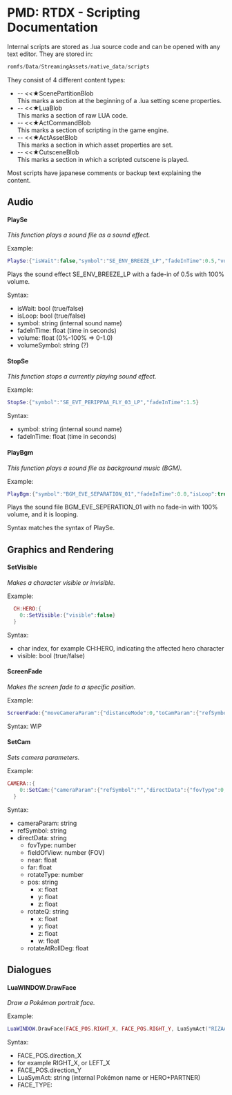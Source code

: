 # PMD: RTDX - Scripting Documentation

Internal scripts are stored as .lua source code and can be opened with any text editor. They are stored in:
```javascript
romfs/Data/StreamingAssets/native_data/scripts
```

They consist of 4 different content types:
- -- <<★ScenePartitionBlob  
 This marks a section at the beginning of a .lua setting scene properties.
- -- <<★LuaBlob  
 This marks a section of raw LUA code.
- -- <<★ActCommandBlob  
 This marks a section of scripting in the game engine.
- -- <<★ActAssetBlob  
 This marks a section in which asset properties are set.
- -- <<★CutsceneBlob  
 This marks a section in which a scripted cutscene is played.

Most scripts have japanese comments or backup text explaining the content.
## Audio
#### PlaySe
*This function plays a sound file as a sound effect.*

Example:
```lua
PlaySe:{"isWait":false,"symbol":"SE_ENV_BREEZE_LP","fadeInTime":0.5,"volume":1.0,"volumeSymbol":"DEFAULT"}
```
Plays the sound effect SE_ENV_BREEZE_LP with a fade-in of 0.5s with 100% volume.

Syntax:
- isWait: bool (true/false)
- isLoop: bool (true/false)
- symbol: string (internal sound name)
- fadeInTime: float (time in seconds)
- volume: float (0%-100% => 0-1.0)
- volumeSymbol: string (?)

#### StopSe
*This function stops a currently playing sound effect.*

Example:
```lua
StopSe:{"symbol":"SE_EVT_PERIPPAA_FLY_03_LP","fadeInTime":1.5}
```
Syntax:
- symbol: string (internal sound name)
- fadeInTime: float (time in seconds)

#### PlayBgm
*This function plays a sound file as background music (BGM).*

Example:
```lua
PlayBgm:{"symbol":"BGM_EVE_SEPARATION_01","fadeInTime":0.0,"isLoop":true,"channel":1,"volume":1.0,"volumeSymbol":"DEFAULT"}
```

Plays the sound file BGM_EVE_SEPERATION_01 with no fade-in with 100% volume, and it is looping.

Syntax matches the syntax of PlaySe.

## Graphics and Rendering

#### SetVisible
*Makes a character visible or invisible.*

Example:

```lua
  CH:HERO:{
    0::SetVisible:{"visible":false}
  }
```

Syntax:
- char index, for example CH:HERO, indicating the affected hero character
- visible: bool (true/false)

#### ScreenFade
*Makes the screen fade to a specific position.*

Example:

```lua
ScreenFade:{"moveCameraParam":{"distanceMode":0,"toCamParam":{"refSymbol":"","directData":{"fovType":105,"fieldOfView":60.0,"near":0.10000000149011612,"far":1000.0,"rotateType":100,"pos":{"x":0.0,"y":0.0,"z":0.0},"rotateQ":{"x":0.0,"y":0.0,"z":0.0,"w":0.0},"rotateAtPos":{"x":0.0,"y":0.0,"z":1.0},"rotateAtRollDeg":0.0}}},"isWait":true,"fadeMode":100,"fadeLayer":0,"fadeTime":0.5,"fadeTimeSymbol":"","fadeColorStart":{"r":0.0,"g":0.0,"b":0.0,"a":0.0},"fadeColorEnd":{"r":0.0,"g":0.0,"b":0.0,"a":0.0}}
```

Syntax: WIP

#### SetCam
*Sets camera parameters.*

Example:

```lua
CAMERA::{
    0::SetCam:{"cameraParam":{"refSymbol":"","directData":{"fovType":0,"fieldOfView":40.0,"near":0.10000000149011612,"far":1000.0,"rotateType":100,"pos":{"x":-36.47456359863281,"y":1.4158525466918946,"z":0.30426549911499026},"rotateQ":{"x":-0.014602495357394219,"y":0.9118948578834534,"z":-0.032567769289016727,"w":-0.40886905789375307},"rotateAtPos":{"x":0.0,"y":0.0,"z":1.0},"rotateAtRollDeg":0.0}}}
  }
```
Syntax:
- cameraParam: string
 - refSymbol: string
 - directData: string
   - fovType: number
   - fieldOfView: number (FOV)
   - near: float
   - far: float
   - rotateType: number
   - pos: string
     - x: float
	  - y: float
	  - z: float
	- rotateQ: string
	    - x: float
	    - y: float
	    - z: float
	    - w: float
	- rotateAtRollDeg: float

## Dialogues

#### LuaWINDOW.DrawFace
*Draw a Pokémon portrait face.*

Example:
```lua
LuaWINDOW.DrawFace(FACE_POS.RIGHT_X, FACE_POS.RIGHT_Y, LuaSymAct("RIZAADON"), FACE_TYPE.HAPPY)
```
Syntax:
- FACE_POS.direction_X 
 - for example RIGHT_X, or LEFT_X
- FACE_POS.direction_Y
- LuaSymAct: string (internal Pokémon name or HERO+PARTNER)
- FACE_TYPE: 
